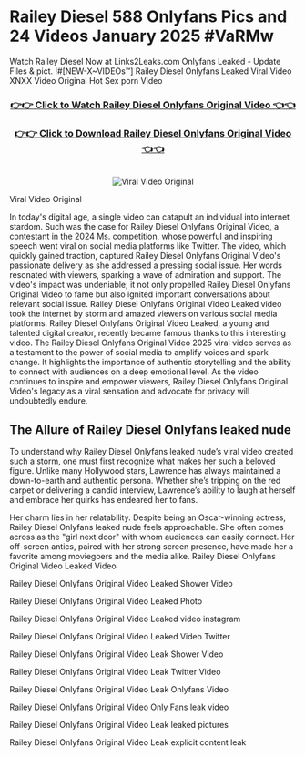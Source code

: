 # Railey Diesel 588  Onlyfans Pics and 24 Videos January 2025 #VaRMw

Watch Railey Diesel Now at Links2Leaks.com Onlyfans Leaked - Update Files & pict. !#[NEW-X~VIDEOs™] Railey Diesel Onlyfans Leaked Viral Video XNXX Video Original Hot Sex porn Video
<br>
<div align="center">
<h3><a href="https://links2leaks.com/raileydiesel" rel="nofollow">👉👉 Click to Watch Railey Diesel Onlyfans Original Video 👈👈</a></h3>
<h3><a href="https://links2leaks.com/raileydiesel" rel="nofollow">👉👉 Click to Download Railey Diesel Onlyfans Original Video 👈👈</a></h3>
<br>
<a href="https://links2leaks.com/raileydiesel" rel="nofollow"><img src="https://i.ibb.co/Gkj2r4b/banner.png" alt="Viral Video Original" style="max-width: 100%; display: inline-block;" data-target="animated-image.originalImage"></a>
</div>

Viral Video Original

In today's digital age, a single video can catapult an individual into internet stardom. Such was the case for Railey Diesel Onlyfans Original Video, a contestant in the 2024 Ms. competition, whose powerful and inspiring speech went viral on social media platforms like Twitter.
The video, which quickly gained traction, captured Railey Diesel Onlyfans Original Video's passionate delivery as she addressed a pressing social issue. Her words resonated with viewers, sparking a wave of admiration and support. The video's impact was undeniable; it not only propelled Railey Diesel Onlyfans Original Video to fame but also ignited important conversations about relevant social issue.
Railey Diesel Onlyfans Original Video Leaked video took the internet by storm and amazed viewers on various social media platforms. Railey Diesel Onlyfans Original Video Leaked, a young and talented digital creator, recently became famous thanks to this interesting video.
The Railey Diesel Onlyfans Original Video 2025 viral video serves as a testament to the power of social media to amplify voices and spark change. It highlights the importance of authentic storytelling and the ability to connect with audiences on a deep emotional level. As the video continues to inspire and empower viewers, Railey Diesel Onlyfans Original Video's legacy as a viral sensation and advocate for privacy will undoubtedly endure.

<h2>The Allure of Railey Diesel Onlyfans leaked nude</h2>


To understand why Railey Diesel Onlyfans leaked nude’s viral video created such a storm, one must first recognize what makes her such a beloved figure. Unlike many Hollywood stars, Lawrence has always maintained a down-to-earth and authentic persona. Whether she’s tripping on the red carpet or delivering a candid interview, Lawrence’s ability to laugh at herself and embrace her quirks has endeared her to fans.

Her charm lies in her relatability. Despite being an Oscar-winning actress, Railey Diesel Onlyfans leaked nude feels approachable. She often comes across as the "girl next door" with whom audiences can easily connect. Her off-screen antics, paired with her strong screen presence, have made her a favorite among moviegoers and the media alike.
Railey Diesel Onlyfans Original Video Leaked Video

Railey Diesel Onlyfans Original Video Leaked Shower Video

Railey Diesel Onlyfans Original Video Leaked Photo

Railey Diesel Onlyfans Original Video Leaked video instagram

Railey Diesel Onlyfans Original Video Leaked Video Twitter

Railey Diesel Onlyfans Original Video Leak Shower Video

Railey Diesel Onlyfans Original Video Leak Twitter Video

Railey Diesel Onlyfans Original Video Leak Onlyfans Video

Railey Diesel Onlyfans Original Video Only Fans leak video

Railey Diesel Onlyfans Original Video Leak leaked pictures

Railey Diesel Onlyfans Original Video Leak explicit content leak